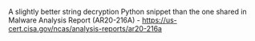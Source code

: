A slightly better string decryption Python snippet than the one shared in Malware Analysis Report (AR20-216A) - https://us-cert.cisa.gov/ncas/analysis-reports/ar20-216a
